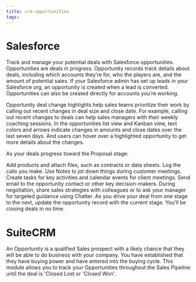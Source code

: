 ```yaml
---
title: crm-opportunities
tags:
---
```


# Salesforce
Track and manage your potential deals with Salesforce opportunities. Opportunities are deals in progress. Opportunity records track details about deals, including which accounts they’re for, who the players are, and the amount of potential sales. If your Salesforce admin has set up leads in your Salesforce org, an opportunity is created when a lead is converted. Opportunities can also be created directly for accounts you’re working.

Opportunity deal change highlights help sales teams prioritize their work by calling out recent changes in deal size and close date. For example, calling out recent changes to deals can help sales managers with their weekly coaching sessions. In the opportunities list view and Kanban view, text colors and arrows indicate changes in amounts and close dates over the last seven days. And users can hover over a highlighted opportunity to get more details about the changes.

As your deals progress toward the Proposal stage:

Add products and attach files, such as contracts or data sheets.
Log the calls you make.
Use Notes to jot down things during customer meetings.
Create tasks for key activities and calendar events for client meetings.
Send email to the opportunity contact or other key decision-makers.
During negotiation, share sales strategies with colleagues or to ask your manager for targeted guidance using Chatter. As you drive your deal from one stage to the next, update the opportunity record with the current stage. You’ll be closing deals in no time.

# SuiteCRM
An Opportunity is a qualified Sales prospect with a likely chance that they will be able to do business with your company. You have established that they have buying power and have entered into the buying cycle. This module allows you to track your Opportunities throughout the Sales Pipeline until the deal is 'Closed Lost or 'Closed Won'.
